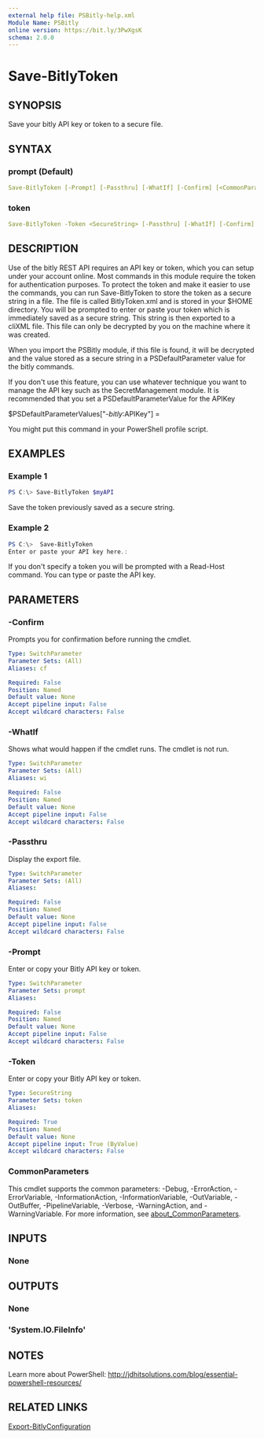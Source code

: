 ```yaml
---
external help file: PSBitly-help.xml
Module Name: PSBitly
online version: https://bit.ly/3PwXgsK
schema: 2.0.0
---
```


# Save-BitlyToken

## SYNOPSIS

Save your bitly API key or token to a secure file.

## SYNTAX

### prompt (Default)

```yaml
Save-BitlyToken [-Prompt] [-Passthru] [-WhatIf] [-Confirm] [<CommonParameters>]
```

### token

```yaml
Save-BitlyToken -Token <SecureString> [-Passthru] [-WhatIf] [-Confirm] [<CommonParameters>]
```

## DESCRIPTION

Use of the bitly REST API requires an API key or token, which you can setup under your account online. Most commands in this module require the token for authentication purposes. To protect the token and make it easier to use the commands, you can run Save-BitlyToken to store the token as a secure string in a file. The file is called BitlyToken.xml and is stored in your $HOME directory. You will be prompted to enter or paste your token which is immediately saved as a secure string. This string is then exported to a cliXML file. This file can only be decrypted by you on the machine where it was created.

When you import the PSBitly module, if this file is found, it will be decrypted and the value stored as a secure string in a PSDefaultParameter value for the bitly commands.

If you don't use this feature, you can use whatever technique you want to manage the API key such as the SecretManagement module. It is recommended that you set a PSDefaultParameterValue for the APIKey

$PSDefaultParameterValues["*-bitly*:APIKey"] = <your API key>

You might put this command in your PowerShell profile script.

## EXAMPLES

### Example 1

```powershell
PS C:\> Save-BitlyToken $myAPI
```

Save the token previously saved as a secure string.

### Example 2

```powershell
PS C:\>  Save-BitlyToken
Enter or paste your API key here.:
```

If you don't specify a token you will be prompted with a Read-Host command. You can type or paste the API key.

## PARAMETERS

### -Confirm

Prompts you for confirmation before running the cmdlet.

```yaml
Type: SwitchParameter
Parameter Sets: (All)
Aliases: cf

Required: False
Position: Named
Default value: None
Accept pipeline input: False
Accept wildcard characters: False
```

### -WhatIf

Shows what would happen if the cmdlet runs.
The cmdlet is not run.

```yaml
Type: SwitchParameter
Parameter Sets: (All)
Aliases: wi

Required: False
Position: Named
Default value: None
Accept pipeline input: False
Accept wildcard characters: False
```

### -Passthru

Display the export file.

```yaml
Type: SwitchParameter
Parameter Sets: (All)
Aliases:

Required: False
Position: Named
Default value: None
Accept pipeline input: False
Accept wildcard characters: False
```

### -Prompt

Enter or copy your Bitly API key or token.

```yaml
Type: SwitchParameter
Parameter Sets: prompt
Aliases:

Required: False
Position: Named
Default value: None
Accept pipeline input: False
Accept wildcard characters: False
```

### -Token

Enter or copy your Bitly API key or token.

```yaml
Type: SecureString
Parameter Sets: token
Aliases:

Required: True
Position: Named
Default value: None
Accept pipeline input: True (ByValue)
Accept wildcard characters: False
```

### CommonParameters

This cmdlet supports the common parameters: -Debug, -ErrorAction, -ErrorVariable, -InformationAction, -InformationVariable, -OutVariable, -OutBuffer, -PipelineVariable, -Verbose, -WarningAction, and -WarningVariable. For more information, see [about_CommonParameters](http://go.microsoft.com/fwlink/?LinkID=113216).

## INPUTS

### None

## OUTPUTS

### None

### 'System.IO.FileInfo'

## NOTES

Learn more about PowerShell:
http://jdhitsolutions.com/blog/essential-powershell-resources/

## RELATED LINKS

[Export-BitlyConfiguration](Export-BitlyConfiguration.md)
